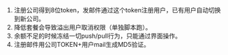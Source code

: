1. 注册公司得到8位token，发邮件通过这个token注册用户，已有用户自动切换到新公司。
2. 降低套餐会导致溢出用户取消权限（单独脚本跑）。
3. 余额不足的时候冻结一切push/pull行为，只能通过界面操作。
4. 注册邮件用公司TOKEN+用户mail生成MD5验证。

